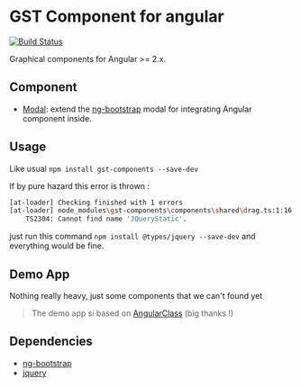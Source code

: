 # GST Component for angular

[![Build Status](https://travis-ci.org/GestionSystemesTelecom/angular-components.svg?branch=master)](https://travis-ci.org/GestionSystemesTelecom/angular-components)

Graphical components for Angular >= 2.x.

## Component

 * [Modal](Components/modal/README.md): extend the [ng-bootstrap](https://github.com/ng-bootstrap/ng-bootstrap) modal for integrating Angular component inside.

## Usage

Like usual `npm install gst-components --save-dev`

If by pure hazard this error is thrown :

```bash
[at-loader] Checking finished with 1 errors
[at-loader] node_modules\gst-components\components\shared\drag.ts:1:16
    TS2304: Cannot find name 'JQueryStatic'.
```

just run this command `npm install @types/jquery --save-dev` and everything would be fine.

## Demo App

Nothing really heavy, just some components that we can't found yet

> The demo app si based on [AngularClass](https://github.com/AngularClass/angular2-webpack-starter) (big thanks !)

## Dependencies

* [ng-bootstrap](https://github.com/ng-bootstrap/ng-bootstrap)
* [jquery](https://github.com/jquery/jquery)